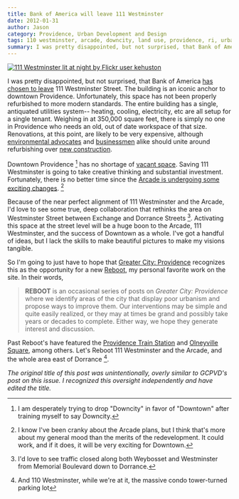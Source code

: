 ```yaml
---
title: Bank of America will leave 111 Westminster
date: 2012-01-31
author: Jason
category: Providence, Urban Development and Design
tags: 110 westminster, arcade, downcity, land use, providence, ri, urban development, westminster street, superman
summary: I was pretty disappointed, but not surprised, that Bank of America has chosen to leave 111 Westminster Street. The building is an iconic anchor to downtown Providence. Unfortunately, this space has not been properly refurbished to more modern standards or for multi-tenancy. I share some ideas for a use befitting the space.
---
```



[![111 Westminster lit at night by Flickr user kehuston][]](http://www.flickr.com/photos/34463371@N08/)

I was pretty disappointed, but not surprised, that Bank of America [has chosen to leave][] 111 Westminster Street. The building is an iconic anchor to downtown Providence. Unfortunately, this space has not been properly refurbished to more modern standards. The entire building has a single, antiquated utilities system-- heating, cooling, electricity, etc are all setup for a single tenant. Weighing in at 350,000 square feet, there is simply no one in Providence who needs an old, out of date workspace of that size. Renovations, at this point, are likely to be very expensive, although [environmental advocates][] and [businessmen][] alike should unite around refurbishing over [new construction][].

Downtown Providence [^downcity] has no shortage of [vacant space][]. Saving 111 Westminster is going to take creative thinking and substantial investment. Fortunately, there is no better time since the [Arcade is undergoing some exciting changes][]. [^arcade]

Because of the near perfect alignment of 111 Westminster and the Arcade,
I'd love to see some true, deep collaboration that rethinks the area on
Westminster Street between Exchange and Dorrance Streets [^dorrance]. Activating this space at the street level will be a huge boon to the Arcade, 111 Westminster, and the success of Downtown as a whole. I've got a handful of ideas, but I lack the skills to make beautiful pictures to make my visions tangible.

So I'm going to just have to hope that [Greater City: Providence][] recognizes this as the opportunity for a new [Reboot][], my personal favorite work on the site. In their words,

> **REBOOT** is an occasional series of posts on *Greater City:
> Providence* where we identify areas of the city that display poor
> urbanism and propose ways to improve them. Our interventions may be
> simple and quite easily realized, or they may at times be grand and
> possibly take years or decades to complete. Either way, we hope they
> generate interest and discussion.

Past Reboot's have featured the [Providence Train Station][] and [Olneyville Square][], among others. Let's Reboot 111 Westminster and the Arcade, and the whole area east of Dorrance [^110west].

*The original title of this post was unintentionally, overly similar to GCPVD's post on this issue. I recognized this oversight independently and have edited the title.*

[111 Westminster lit at night by Flickr user kehuston]: /img/111west.jpg
[has chosen to leave]: http://www.pbn.com/Bank-of-America-to-vacate-Superman-building-,64983
[environmental advocates]: http://www.theatlanticcities.com/housing/2012/01/why-most-environmental-building-building-weve-already-built/1016/
[businessmen]: http://chronicle.com/blogs/buildings/costume-jewelry-factory-will-become-browns-medical-school-saving-35-million/26293
[new construction]: http://news.providencejournal.com/breaking-news/2011/11/21/195_redevelopment.JPG
[vacant space]: http://www.pbn.com/2011-turning-point-for-commercial-real-estate,63603?category_id=79&sub_type=stories,packages
[Arcade is undergoing some exciting changes]: http://www.gcpvd.org/2012/01/20/the-arcade-are-you-kidding-me-with-this/
[Greater City: Providence]: http://www.gcpvd.org
[Reboot]: http://www.gcpvd.org/category/features/reboot/
[Providence Train Station]: http://www.gcpvd.org/2011/06/08/reboot-providence-train-station/
[Olneyville Square]: http://www.gcpvd.org/2010/08/17/reboot-olneyville-square/

[^downcity]: I am desperately trying to drop "Downcity" in favor of "Downtown" after training myself to say Downcity.
[^arcade]: I know I've been cranky about the Arcade plans, but I think that's more about my general mood than the merits of the redevelopment. It could work, and if it does, it will be very exciting for Downtown.
[^dorrance]: I'd love to see traffic closed along both Weybosset and Westminster from Memorial Boulevard down to Dorrance.
[^110west]: And 110 Westminster, while we're at it, the massive condo tower-turned parking lot
